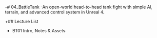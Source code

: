 -# 04_BattleTank
 -An open-world head-to-head tank fight with simple AI, terrain, and advanced control system in Unreal 4.

 +## Lecture List
 + BT01 Intro, Notes & Assets
